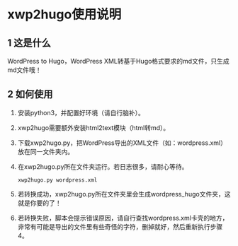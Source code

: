 # xwp2hugo使用说明

## 1 这是什么

WordPress to Hugo，WordPress XML转基于Hugo格式要求的md文件，只生成md文件哦！

## 2 如何使用

1. 安装python3，并配置好环境（请自行脑补）。

2. xwp2hugo需要额外安装html2text模块（html转md）。

3. 下载xwp2hugo.py，把WordPress导出的XML文件（如：wordpress.xml）放在同一文件夹内。

4. 在xwp2hugo.py所在文件夹运行。若日志很多，请耐心等待。

	```
	xwp2hugo.py wordpress.xml
	```

5. 若转换成功，xwp2hugo.py所在文件夹里会生成wordpress_hugo文件夹，这就是你要的了！

6. 若转换失败，脚本会提示错误原因，请自行查找wordpress.xml卡壳的地方，非常有可能是导出的文件里有些奇怪的字符，删掉就好，然后重新执行步骤4。